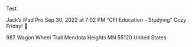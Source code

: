 Test




Jack’s iPad Pro
Sep 30, 2022 at 7:02 PM
“CFI Education  - Studying”
Cozy Friday! 🤗

987 Wagon Wheel Trail
Mendota Heights MN 55120
United States